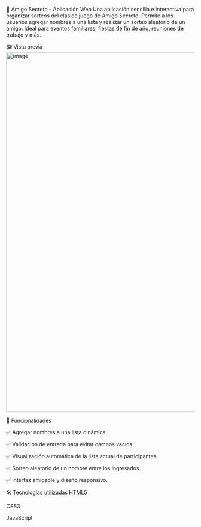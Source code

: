 🎁 Amigo Secreto - Aplicación Web
Una aplicación sencilla e interactiva para organizar sorteos del clásico juego de Amigo Secreto. Permite a los usuarios agregar nombres a una lista y realizar un sorteo aleatorio de un amigo. Ideal para eventos familiares, fiestas de fin de año, reuniones de trabajo y más.

🖼️ Vista previa
<img width="1870" height="962" alt="image" src="https://github.com/user-attachments/assets/f349c57d-f127-4346-a587-d7cc1a3c0096" />

🚀 Funcionalidades

✅ Agregar nombres a una lista dinámica.

✅ Validación de entrada para evitar campos vacíos.

✅ Visualización automática de la lista actual de participantes.

✅ Sorteo aleatorio de un nombre entre los ingresados.

✅ Interfaz amigable y diseño responsivo.

🛠️ Tecnologías utilizadas
HTML5

CSS3

JavaScript
